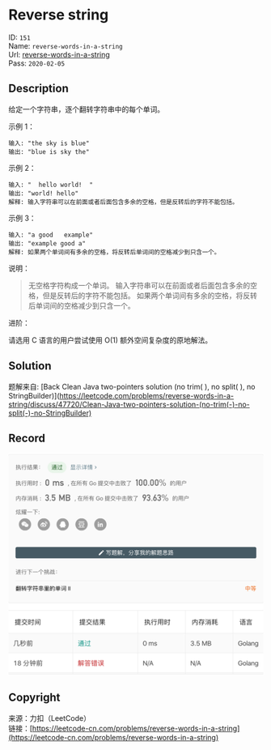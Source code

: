 # Reverse string

ID: `151`  
Name: `reverse-words-in-a-string`  
Url: [reverse-words-in-a-string](https://leetcode-cn.com/problems/reverse-words-in-a-string/)  
Pass: `2020-02-05`

## Description

给定一个字符串，逐个翻转字符串中的每个单词。

示例 1：

```
输入: "the sky is blue"
输出: "blue is sky the"
```

示例 2：

```
输入: "  hello world!  "
输出: "world! hello"
解释: 输入字符串可以在前面或者后面包含多余的空格，但是反转后的字符不能包括。
```

示例 3：

```
输入: "a good   example"
输出: "example good a"
解释: 如果两个单词间有多余的空格，将反转后单词间的空格减少到只含一个。
```

说明：

> 无空格字符构成一个单词。
> 输入字符串可以在前面或者后面包含多余的空格，但是反转后的字符不能包括。
> 如果两个单词间有多余的空格，将反转后单词间的空格减少到只含一个。
 

进阶：

请选用 C 语言的用户尝试使用 O(1) 额外空间复杂度的原地解法。

## Solution

题解来自: [Back Clean Java two-pointers solution (no trim( ), no split( ), no StringBuilder)](https://leetcode.com/problems/reverse-words-in-a-string/discuss/47720/Clean-Java-two-pointers-solution-(no-trim(-)-no-split(-)-no-StringBuilder)

## Record

![Record](record.png "Record")

## Copyright

来源：力扣（LeetCode）  
链接：[https://leetcode-cn.com/problems/reverse-words-in-a-string](https://leetcode-cn.com/problems/reverse-words-in-a-string)  
